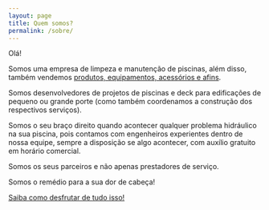 ```yaml
---
layout: page
title: Quem somos?
permalink: /sobre/
---
```

Olá!

Somos uma empresa de limpeza e manutenção de piscinas, além disso, também vendemos [produtos, equipamentos, acessórios e afins](../produtos).

Somos desenvolvedores de projetos de piscinas e deck para edificações de pequeno ou grande porte (como também coordenamos a construção dos respectivos serviços).

Somos o seu braço direito quando acontecer qualquer problema hidráulico na sua piscina, pois contamos com engenheiros experientes dentro de nossa equipe, sempre a disposição se algo acontecer, com auxílio gratuito em horário comercial.

Somos os seus parceiros e não apenas prestadores de serviço.

Somos o remédio para a sua dor de cabeça!

[Saiba como desfrutar de tudo isso!](../servico)
